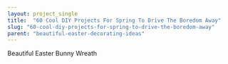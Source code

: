 ```yaml
---
layout: project_single
title:  "60 Cool DIY Projects For Spring To Drive The Boredom Away"
slug: "60-cool-diy-projects-for-spring-to-drive-the-boredom-away"
parent: "beautiful-easter-decorating-ideas"
---
```

Beautiful Easter Bunny Wreath